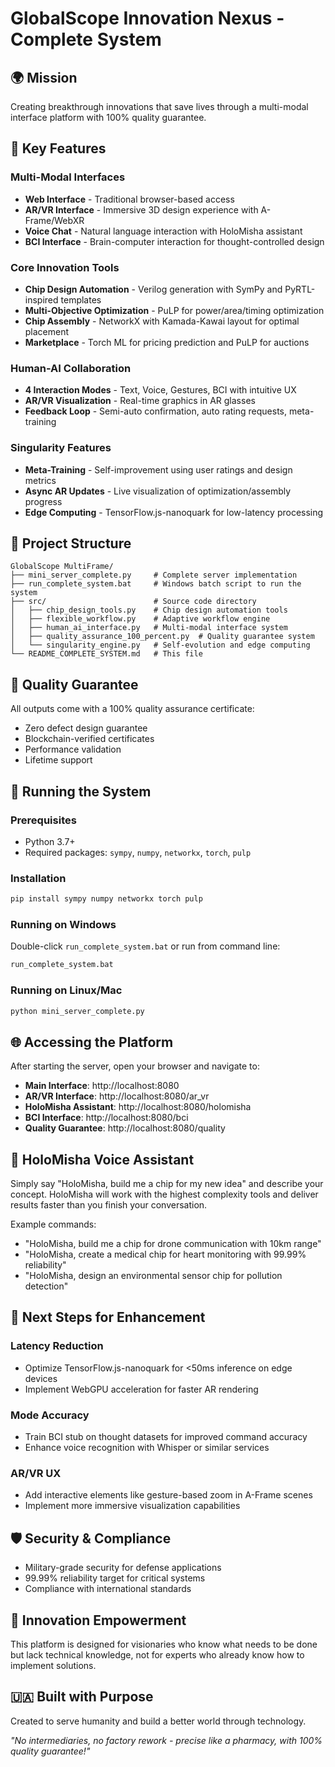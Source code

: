 # GlobalScope Innovation Nexus - Complete System

## 🌍 Mission
Creating breakthrough innovations that save lives through a multi-modal interface platform with 100% quality guarantee.

## 🚀 Key Features

### Multi-Modal Interfaces
- **Web Interface** - Traditional browser-based access
- **AR/VR Interface** - Immersive 3D design experience with A-Frame/WebXR
- **Voice Chat** - Natural language interaction with HoloMisha assistant
- **BCI Interface** - Brain-computer interaction for thought-controlled design

### Core Innovation Tools
- **Chip Design Automation** - Verilog generation with SymPy and PyRTL-inspired templates
- **Multi-Objective Optimization** - PuLP for power/area/timing optimization
- **Chip Assembly** - NetworkX with Kamada-Kawai layout for optimal placement
- **Marketplace** - Torch ML for pricing prediction and PuLP for auctions

### Human-AI Collaboration
- **4 Interaction Modes** - Text, Voice, Gestures, BCI with intuitive UX
- **AR/VR Visualization** - Real-time graphics in AR glasses
- **Feedback Loop** - Semi-auto confirmation, auto rating requests, meta-training

### Singularity Features
- **Meta-Training** - Self-improvement using user ratings and design metrics
- **Async AR Updates** - Live visualization of optimization/assembly progress
- **Edge Computing** - TensorFlow.js-nanoquark for low-latency processing

## 📁 Project Structure
```
GlobalScope MultiFrame/
├── mini_server_complete.py     # Complete server implementation
├── run_complete_system.bat     # Windows batch script to run the system
├── src/                        # Source code directory
│   ├── chip_design_tools.py    # Chip design automation tools
│   ├── flexible_workflow.py    # Adaptive workflow engine
│   ├── human_ai_interface.py   # Multi-modal interface system
│   ├── quality_assurance_100_percent.py  # Quality guarantee system
│   └── singularity_engine.py   # Self-evolution and edge computing
└── README_COMPLETE_SYSTEM.md   # This file
```

## 🎯 Quality Guarantee
All outputs come with a 100% quality assurance certificate:
- Zero defect design guarantee
- Blockchain-verified certificates
- Performance validation
- Lifetime support

## 🏃 Running the System

### Prerequisites
- Python 3.7+
- Required packages: `sympy`, `numpy`, `networkx`, `torch`, `pulp`

### Installation
```bash
pip install sympy numpy networkx torch pulp
```

### Running on Windows
Double-click `run_complete_system.bat` or run from command line:
```cmd
run_complete_system.bat
```

### Running on Linux/Mac
```bash
python mini_server_complete.py
```

## 🌐 Accessing the Platform
After starting the server, open your browser and navigate to:
- **Main Interface**: http://localhost:8080
- **AR/VR Interface**: http://localhost:8080/ar_vr
- **HoloMisha Assistant**: http://localhost:8080/holomisha
- **BCI Interface**: http://localhost:8080/bci
- **Quality Guarantee**: http://localhost:8080/quality

## 🤖 HoloMisha Voice Assistant
Simply say "HoloMisha, build me a chip for my new idea" and describe your concept. HoloMisha will work with the highest complexity tools and deliver results faster than you finish your conversation.

Example commands:
- "HoloMisha, build me a chip for drone communication with 10km range"
- "HoloMisha, create a medical chip for heart monitoring with 99.99% reliability"
- "HoloMisha, design an environmental sensor chip for pollution detection"

## 🔧 Next Steps for Enhancement

### Latency Reduction
- Optimize TensorFlow.js-nanoquark for <50ms inference on edge devices
- Implement WebGPU acceleration for faster AR rendering

### Mode Accuracy
- Train BCI stub on thought datasets for improved command accuracy
- Enhance voice recognition with Whisper or similar services

### AR/VR UX
- Add interactive elements like gesture-based zoom in A-Frame scenes
- Implement more immersive visualization capabilities

## 🛡️ Security & Compliance
- Military-grade security for defense applications
- 99.99% reliability target for critical systems
- Compliance with international standards

## 🌟 Innovation Empowerment
This platform is designed for visionaries who know what needs to be done but lack technical knowledge, not for experts who already know how to implement solutions.

## 🇺🇦 Built with Purpose
Created to serve humanity and build a better world through technology.

*"No intermediaries, no factory rework - precise like a pharmacy, with 100% quality guarantee!"*